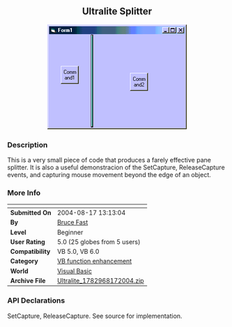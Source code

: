 ﻿<div align="center">

## Ultralite Splitter

<img src="PIC2004817162142683.gif">
</div>

### Description

This is a very small piece of code that produces a farely effective pane splitter. It is also a useful demonstracion of the SetCapture, ReleaseCapture events, and capturing mouse movement beyond the edge of an object.
 
### More Info
 


<span>             |<span>
---                |---
**Submitted On**   |2004-08-17 13:13:04
**By**             |[Bruce Fast](https://github.com/Planet-Source-Code/PSCIndex/blob/master/ByAuthor/bruce-fast.md)
**Level**          |Beginner
**User Rating**    |5.0 (25 globes from 5 users)
**Compatibility**  |VB 5\.0, VB 6\.0
**Category**       |[VB function enhancement](https://github.com/Planet-Source-Code/PSCIndex/blob/master/ByCategory/vb-function-enhancement__1-25.md)
**World**          |[Visual Basic](https://github.com/Planet-Source-Code/PSCIndex/blob/master/ByWorld/visual-basic.md)
**Archive File**   |[Ultralite\_1782968172004\.zip](https://github.com/Planet-Source-Code/bruce-fast-ultralite-splitter__1-55642/archive/master.zip)

### API Declarations

SetCapture, ReleaseCapture. See source for implementation.





